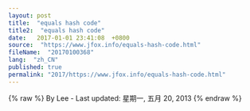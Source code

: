 ```yaml
---
layout: post
title:  "equals hash code"
title2:  "equals hash code"
date:   2017-01-01 23:41:08  +0800
source:  "https://www.jfox.info/equals-hash-code.html"
fileName:  "20170100368"
lang:  "zh_CN"
published: true
permalink: "2017/https://www.jfox.info/equals-hash-code.html"
---
```

{% raw %}
By Lee - Last updated: 星期一, 五月 20, 2013
{% endraw %}